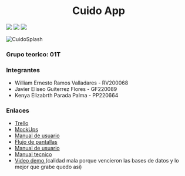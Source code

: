 <h1 align="center"> Cuido App </h1>
 <p align="left">
   <img src="https://img.shields.io/badge/STATUS-developing-brightgreen)">
  <img src="https://img.shields.io/badge/COVERAGE-30%25-brightgreen)">
 <img src="https://img.shields.io/badge/VERSION-2.0-blue">

 
   </p>

![CuidoSplash](https://user-images.githubusercontent.com/101079678/228723713-a38ff350-784d-4312-a9ca-e45a610cfc5a.png)

<h3>Grupo teorico: 01T</h3>

<h3>Integrantes</h3>
<ul>
  <li>William Ernesto Ramos Valladares - RV200068</li>
  <li>Javier Eliseo Guiterrez Flores - GF220089</li>
  <li>Kenya Elizabrth Parada Palma - PP220664</li>
</ul>

<h3> Enlaces </h3>
<ul>
  <li><a href="https://trello.com/b/0yBz0hbT/cuido-app">Trello</a></li>
 <li><a href="https://www.figma.com/file/NqVrhk1OBwSGdETqqNkiLk/Untitled?node-id=0%3A1&t=wNRh9HSoTTWYtUFq-1">MockUps</a></li>
 <li><a href="https://drive.google.com/file/d/17HoVDjZmkUCd6Oyam9FcnHdCdIeSo9eS/view?usp=sharing">Manual de usuario</a></li>
 <li><a href="https://miro.com/app/board/uXjVMKewcVQ=/">Flujo de pantallas</a></li>
  <li><a href="https://drive.google.com/file/d/14iweJptgmBgx-_u2zQ1GjZQIMYYNVpXd/view?usp=sharing">Manual de usuario</a></li>
  <li><a href="https://drive.google.com/file/d/1pQKFMpbpcIkT7UUYDfsmiM4NDo-2ZTDy/view?usp=sharing">Manual tecnico</a></li>
  <li><a href="https://youtu.be/7pQvOAbSZTw">Video demo </a> (calidad mala porque vencieron las bases de datos y lo mejor que grabe quedo asi)</li>

 
</ul>


